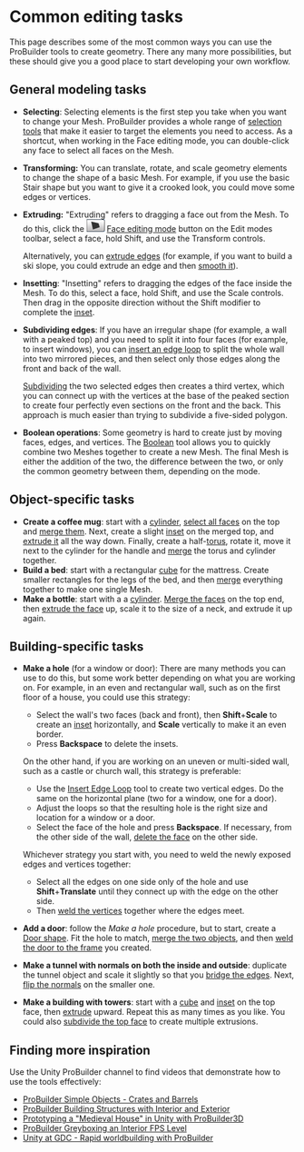 # Common editing tasks

This page describes some of the most common ways you can use the ProBuilder tools to create geometry. There any many more possibilities, but these should give you a good place to start developing your own workflow.

## General modeling tasks

- **Selecting**: Selecting elements is the first step you take when you want to change your Mesh. ProBuilder provides a whole range of [selection tools](selection-tools.md) that make it easier to target the elements you need to access. As a shortcut, when working in the Face editing mode, you can double-click any face to select all faces on the Mesh.

- **Transforming:** You can translate, rotate, and scale geometry elements to change the shape of a basic Mesh. For example, if you use the basic Stair shape but you want to give it a crooked look, you could move some edges or vertices.

- **Extruding:** "Extruding" refers to dragging a face out from the Mesh. To do this, click the ![Face edit mode](images/icons/EditModes_Face.png) [Face editing mode](modes.md) button on the Edit modes toolbar, select a face, hold Shift, and use the Transform controls.

  Alternatively, you can [extrude edges](Edge_Extrude.md) (for example, if you want to build a ski slope, you could extrude an edge and then [smooth it](smoothing-groups.md)).

- **Insetting**: "Insetting" refers to dragging the edges of the face inside the Mesh. To do this, select a face, hold Shift, and use the Scale controls. Then drag in the opposite direction without the Shift modifier to complete the [inset](Face_Inset.md).

- **Subdividing edges**: If you have an irregular shape (for example, a wall with a peaked top) and you need to split it into four faces (for example, to insert windows), you can [insert an edge loop](Edge_InsertLoop.md) to split the whole wall into two mirrored pieces, and then select only those edges along the front and back of the wall. 

	[Subdividing](Edge_Subdivide.md) the two selected edges then creates a third vertex, which you can connect up with the vertices at the base of the peaked section to create four perfectly even sections on the front and the back. This approach is much easier than trying to subdivide a five-sided polygon.

- **Boolean operations**: Some geometry is hard to create just by moving faces, edges, and vertices. The [Boolean](boolean.md) tool allows you to quickly combine two Meshes together to create a new Mesh. The final Mesh is either the addition of the two, the difference between the two, or only the common geometry between them, depending on the mode.

## Object-specific tasks

* **Create a coffee mug**: start with a [cylinder](Cylinder.md), [select all faces](Selection_Grow.md) on the top and [merge them](Face_Merge.md). Next, create a slight [inset](Face_Inset.md) on the merged top, and [extrude it](Face_Extrude.md) all the way down. Finally, create a half-[torus](Torus.md), rotate it, move it next to the cylinder for the handle and [merge](Object_Merge.md) the torus and cylinder together.
* **Build a bed**: start with a rectangular [cube](Cube.md) for the mattress. Create smaller rectangles for the legs of the bed, and then [merge](Object_Merge.md) everything together to make one single Mesh.
* **Make a bottle**: start with a a [cylinder](Cylinder.md). [Merge the faces](Face_Merge.md) on the top end, then [extrude the face](Face_Extrude.md) up, scale it to the size of a neck, and extrude it up again.

## Building-specific tasks

- **Make a hole** (for a window or door): There are many methods you can use to do this, but some work better depending on what you are working on. For example, in an even and rectangular wall, such as on the first floor of a house, you could use this strategy: 

  - Select the wall's two faces (back and front), then **Shift**+**Scale** to create an [inset](Face_Inset.md) horizontally, and **Scale** vertically to make it an even border. 
  - Press **Backspace** to delete the insets. 

  On the other hand, if you are working on an uneven or multi-sided wall, such as a castle or church wall, this strategy is preferable: 

  * Use the [Insert Edge Loop](Edge_InsertLoop.md) tool to create two vertical edges. Do the same on the horizontal plane (two for a window, one for a door). 
  * Adjust the loops so that the resulting hole is the right size and location for a window or a door. 
  * Select the face of the hole and press **Backspace**. If necessary, from the other side of the wall, [delete the face](Face_Delete.md) on the other side.  

  Whichever strategy you start with, you need to weld the newly exposed edges and vertices together:

  * Select all the edges on one side only of the hole and use **Shift**+**Translate** until they connect up with the edge on the other side. 
  * Then [weld the vertices](Vert_Weld.md) together where the edges meet.

- **Add a door**: follow the *Make a hole* procedure, but to start, create a [Door shape](Door.md). Fit the hole to match, [merge the two objects](Object_Merge.md), and then [weld the door to the frame](Vert_Weld.md) you created.

- **Make a tunnel with normals on both the inside and outside**: duplicate the tunnel object and scale it slightly so that you [bridge the edges](Edge_Bridge.md). Next, [flip the normals](Object_FlipNormals.md) on the smaller one. 

- **Make a building with towers**: start with a [cube](Cube.md) and [inset](Face_Inset.md) on the top face, then [extrude](Face_Extrude.md) upward. Repeat this as many times as you like. You could also [subdivide the top face](Face_Subdivide.md) to create multiple extrusions.

## Finding more inspiration

Use the Unity ProBuilder channel to find videos that demonstrate how to use the tools effectively:

* [ProBuilder Simple Objects - Crates and Barrels](https://www.youtube.com/watch?v=lmLG4nC9tm0)
* [ProBuilder Building Structures with Interior and Exterior](https://www.youtube.com/watch?v=CBa_opm3_GM)
* [Prototyping a "Medieval House" in Unity with ProBuilder3D](https://www.youtube.com/watch?v=xEEUhSyrq7M)
* [ProBuilder Greyboxing an Interior FPS Level](https://www.youtube.com/watch?v=dYBOBgfcTgY)
* [Unity at GDC - Rapid worldbuilding with ProBuilder](https://www.youtube.com/watch?v=7k-81UEluyg)